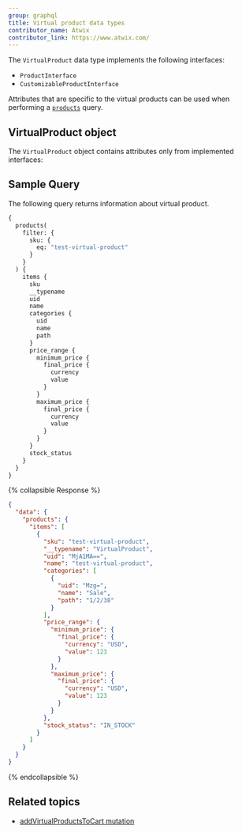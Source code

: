 ```yaml
---
group: graphql
title: Virtual product data types
contributor_name: Atwix
contributor_link: https://www.atwix.com/
---
```


The `VirtualProduct` data type implements the following interfaces:

-  `ProductInterface`
-  `CustomizableProductInterface`

Attributes that are specific to the virtual products can be used when performing a [`products`]({{page.baseurl}}/graphql/queries/products.html) query.

## VirtualProduct object

The `VirtualProduct` object contains attributes only from implemented interfaces:

## Sample Query

The following query returns information about virtual product.

```graphql
{
  products(
    filter: {
      sku: {
        eq: "test-virtual-product"
      }
    }
  ) {
    items {
      sku
      __typename
      uid
      name
      categories {
        uid
        name
        path
      }
      price_range {
        minimum_price {
          final_price {
            currency
            value
          }
        }
        maximum_price {
          final_price {
            currency
            value
          }
        }
      }
      stock_status
    }
  }
}
```

{% collapsible Response %}

```json
{
  "data": {
    "products": {
      "items": [
        {
          "sku": "test-virtual-product",
          "__typename": "VirtualProduct",
          "uid": "MjA1MA==",
          "name": "test-virtual-product",
          "categories": [
            {
              "uid": "Mzg=",
              "name": "Sale",
              "path": "1/2/38"
            }
          ],
          "price_range": {
            "minimum_price": {
              "final_price": {
                "currency": "USD",
                "value": 123
              }
            },
            "maximum_price": {
              "final_price": {
                "currency": "USD",
                "value": 123
              }
            }
          },
          "stock_status": "IN_STOCK"
        }
      ]
    }
  }
}
```

{% endcollapsible %}

## Related topics

-  [addVirtualProductsToCart mutation]({{page.baseurl}}/graphql/mutations/add-virtual-products.html)
